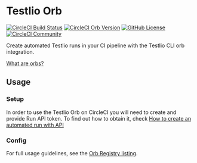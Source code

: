 # Testlio Orb  

[![CircleCI Build Status](https://circleci.com/gh/Testlio/testlio-circleci-orb.svg?style=shield "CircleCI Build Status")](https://circleci.com/gh/Testlio/testlio-circleci-orb) [![CircleCI Orb Version](https://badges.circleci.com/orbs/testlio/testlio.svg)](https://circleci.com/orbs/registry/orb/testlio/testlio) [![GitHub License](https://img.shields.io/badge/license-MIT-lightgrey.svg)](https://raw.githubusercontent.com/Testlio/Testlio/testlio-circleci-orb/main/LICENSE) [![CircleCI Community](https://img.shields.io/badge/community-CircleCI%20Discuss-343434.svg)](https://discuss.circleci.com/c/ecosystem/orbs)

Create automated Testlio runs in your CI pipeline with the Testlio CLI orb integration.

[What are orbs?](https://circleci.com/orbs/)

## Usage

### Setup

In order to use the Testlio Orb on CircleCI you will need to create and provide Run API token. To find out how to obtain it, check [How to create an automated run with API](https://help.testlio.com/en/articles/5898210-how-to-create-an-automated-run-with-api)

### Config

For full usage guidelines, see the [Orb Registry listing](http://circleci.com/orbs/registry/orb/testlio/testlio).

